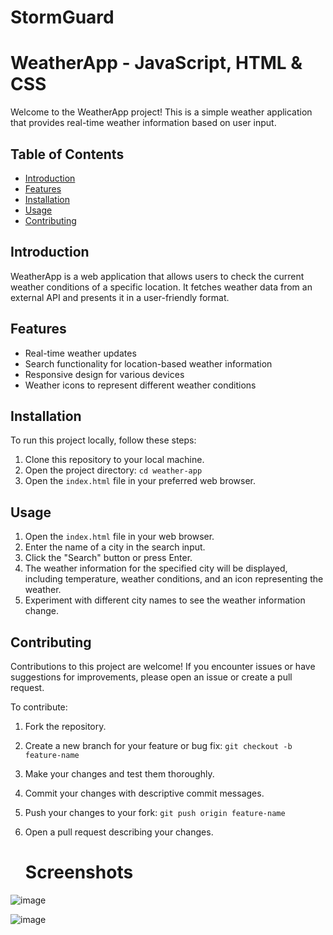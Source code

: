 # StormGuard
# WeatherApp - JavaScript, HTML & CSS

Welcome to the WeatherApp project! This is a simple weather application that provides real-time weather information based on user input.


## Table of Contents
- [Introduction](#introduction)
- [Features](#features)
- [Installation](#installation)
- [Usage](#usage)
- [Contributing](#contributing)
  

## Introduction
WeatherApp is a web application that allows users to check the current weather conditions of a specific location. It fetches weather data from an external API and presents it in a user-friendly format.

## Features
- Real-time weather updates
- Search functionality for location-based weather information
- Responsive design for various devices
- Weather icons to represent different weather conditions

## Installation
To run this project locally, follow these steps:

1. Clone this repository to your local machine.
2. Open the project directory: `cd weather-app`
3. Open the `index.html` file in your preferred web browser.

## Usage
1. Open the `index.html` file in your web browser.
2. Enter the name of a city in the search input.
3. Click the "Search" button or press Enter.
4. The weather information for the specified city will be displayed, including temperature, weather conditions, and an icon representing the weather.
5. Experiment with different city names to see the weather information change.

## Contributing
Contributions to this project are welcome! If you encounter issues or have suggestions for improvements, please open an issue or create a pull request.

To contribute:

1. Fork the repository.
2. Create a new branch for your feature or bug fix: `git checkout -b feature-name`
3. Make your changes and test them thoroughly.
4. Commit your changes with descriptive commit messages.
5. Push your changes to your fork: `git push origin feature-name`
6. Open a pull request describing your changes.

   # Screenshots
 ![image](https://github.com/user-attachments/assets/b498991b-5b75-44d5-9deb-41561c0f79c4)

![image](https://github.com/user-attachments/assets/6e7ee561-17b9-4966-bc06-177525d93ecc)
